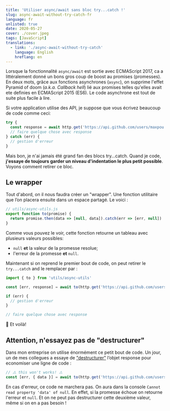 ```yaml
---
title: 'Utiliser async/await sans bloc try...catch !'
slug: async-await-without-try-catch-fr
language: fr
unlisted: true
date: 2020-05-27
cover: ./cover.jpeg
tags: [JavaScript]
translations:
  - link: './async-await-without-try-catch'
    language: English
    hreflang: en
---
```


Lorsque la fonctionnalité `async/await` est sortie avec ECMAScript 2017, ca a littéralement donné un
bons gros coup de boost au promises (promesses). En deux mots, grâce aux fonctions asynchrones
(`async`), on supprime l'effet Pyramid of doom (_a.k.a. Callback hell_) lié aux promises telles
qu'elles avait ete definies en ECMAScript 2015 (ES6). Le code asynchrone est tout de suite plus
facile à lire.

Si votre application utilise des API, je suppose que vous écrivez beaucoup de code comme ceci:

```js
try {
  const response = await http.get('https://api.github.com/users/maxpou')
  // faire quelque chose avec response
} catch (err) {
  // gestion d'erreur
}
```

Mais bon, je n'ai jamais été grand fan des blocs try...catch. Quand je code, **j'essaye de toujours
garder un niveau d'indentation le plus petit possible**. Voyons comment retirer ce bloc.

## Le wrapper

Tout d'abord, on il nous faudra créer un "wrapper". Une fonction utilitaire que l’on placera ensuite
dans un espace partagé. Le voici :

```js
// utils/async-utils.js
export function to(promise) {
  return promise.then(data => [null, data]).catch(err => [err, null])
}
```

Comme vous pouvez le voir, cette fonction retourne un tableau avec plusieurs valeurs possibles:

- `null` **et** la valeur de la promesse resolue;
- l'erreur de la promesse **et** `null`.

Maintenant si on reprend le premier bout de code, on peut retirer le `try...catch` and le remplacer
par :

```js
import { to } from 'utils/async-utils'

const [err, response] = await to(http.get('https://api.github.com/users/maxpou'))

if (err) {
  // gestion d'erreur
}

// faire quelque chose avec response
```

🎉 Et voilà!

## Attention, n'essayez pas de "destructurer"

Dans mon entreprise on utilise énormément ce petit bout de code. Un jour, un de mes collegues a
essaye de
["destructurer"](https://developer.mozilla.org/en-US/docs/Web/JavaScript/Reference/Operators/Destructuring_assignment#Object_destructuring)
l’objet response pour economiser une ligne de code :

```js
// ⚠️ this won't works! ⚠️
const [err, { data }] = await to(http.get('https://api.github.com/users/maxpou'))
```

En cas d'erreur, ce code ne marchera pas. On aura dans la console
`Cannot read property 'data' of null`. En effet, si la promesse échoue on retourne l'erreur et
`null`. Et on ne peut pas destructurer cette deuxième valeur, même si on en a pas besoin !
